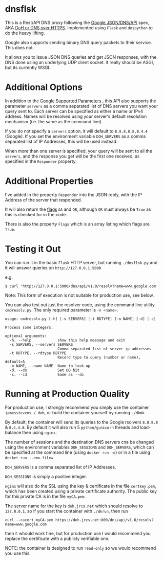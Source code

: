 # dnsflsk

This is a Rest/API DNS proxy following the [Google JSON/DNS/API](https://developers.google.com/speed/public-dns/docs/doh/json) spec,
AKA [DoH or DNS over HTTPS](https://developers.google.com/speed/public-dns/docs/doh/index).  Implemented using `Flask` and `dnspython` to do the heavy lifting.

Google also supports sending binary DNS query packets to their service. This does not.

It allows you to issue JSON DNS queries and get JSON responses, with the DNS done using an 
underlying UDP client socket.  It really should be ASGI, but its currently WSGI.



# Additional Options

In addition to the [Google Supported Parameters](https://developers.google.com/speed/public-dns/docs/doh/json#supported_parameters)
, this API also supports the parameter `servers` as a comma separated list of DNS servers you want your query sent to.
Each server can be specified as either a name or IPv4 address. Names will be resolved using your server's default resolution mechanism
(i.e. the same as the command line).

If you do not specify a `servers` option, it will default to `8.8.8.8,8.8.4.4` (Google). If you 
set the environment variable `DOH_SERVERS` as a comma separated list of IP Addresses, this will be used instead.

When more than one server is specified, your query will be sent to all the `servers`, and the
response you get will be the first one received, as specified in the `Responder` property.


# Additional Properties

I've added in the property `Responder` into the JSON reply, with the IP Address of the server that responded.

It will also return the [flags](https://tools.ietf.org/html/rfc2065#section-6.1) `AA` and `QR`,
although `QR` must always be `True` as this is checked for in the code.

There is also the property `Flags` which is an array listing which flags are `True`.


# Testing it Out

You can run it in the basic `Flask` HTTP server, but running `./dnsflsk.py` and it will answer queries on `http://127.0.0.1:5000`

e.g.
```
$ curl 'http://127.0.0.1:5000/dns/api/v1.0/resolv?name=www.google.com'
```

Note: This form of execution is not suitable for production use, see below.

You can also test out just the resolver code, using the command line utility `cmdresolv.py`. The only required parameter is `-n <name>`.

```
usage: cmdresolv.py [-h] [-s SERVERS] [-t RDTYPE] [-n NAME] [-d] [-c]

Process some integers.

optional arguments:
  -h, --help            show this help message and exit
  -s SERVERS, --servers SERVERS
                        Comma separated list of server ip addresses
  -t RDTYPE, --rdtype RDTYPE
                        Record type to query (number or name), default=A
  -n NAME, --name NAME  Name to look-up
  -d, --do              Set DO bit
  -c, --cd              Same as --do

```


# Running at Production Quality

For production use, I strongly recommend you simply use the container `jamesstevens / doh`, or build the container yourself by running
`./dkmk`.

By default, the container will send its queries to the Google rsolvers `8.8.8.8` & `8.4.4.8`. By default
it will also run 5 `python/gunicorn` threads and load-balance then using `nginx`.

The number of sessions and the destination DNS servers cna be changed using the environment variables
`DOH_SESSIONS` and `DOH_SERVERS`, which can be specified at the command line (using `docker run -e`) or in a file
using `docket run --env-file=`.

`DOH_SERVERS` is a comma separated list of IP Addresses.

`DOH_SESSIONS` is simply a positive integer.

`nginx` will also do the SSL using the key & certificate in the file `certkey.pem`, which has been created using a private
certificate authority. The public key for this private CA is in the file `myCA.pem`.

The server name for the key is `doh.jrcs.net` which should resolve to `127.0.0.1`, so if you start the container with `./dkrun`, then run

	curl --cacert myCA.pem https://doh.jrcs.net:800/dns/api/v1.0/resolv?name=www.google.com

then it whould work fine, but for production use I would recommend you replace the certificate with a publicly verifiable one.

NOTE: the container is designed to run `read-only` so we would recommend you use this.
